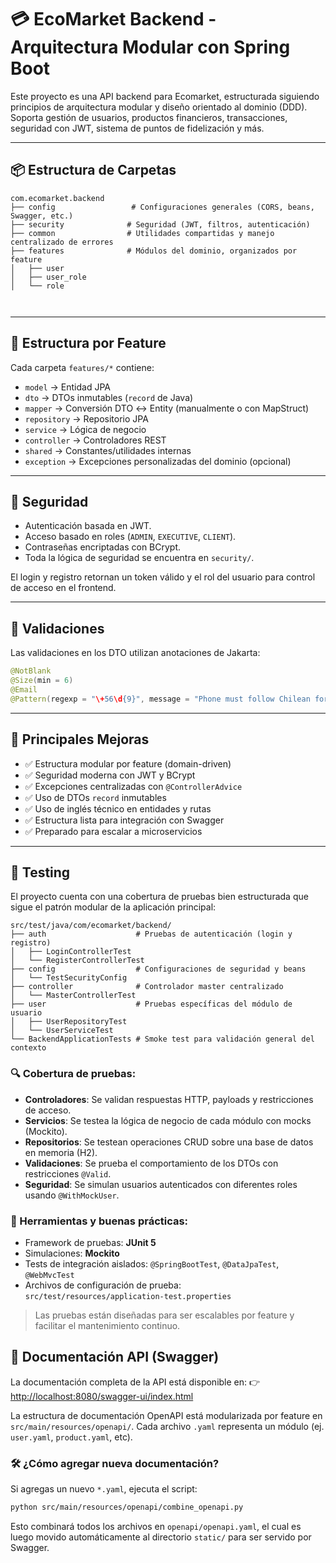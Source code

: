 
# 💳 EcoMarket Backend - Arquitectura Modular con Spring Boot

Este proyecto es una API backend para Ecomarket, estructurada siguiendo principios de arquitectura modular y diseño orientado al dominio (DDD). Soporta gestión de usuarios, productos financieros, transacciones, seguridad con JWT, sistema de puntos de fidelización y más.

---

## 📦 Estructura de Carpetas

```
com.ecomarket.backend
├── config                 # Configuraciones generales (CORS, beans, Swagger, etc.)
├── security              # Seguridad (JWT, filtros, autenticación)
├── common                # Utilidades compartidas y manejo centralizado de errores
├── features              # Módulos del dominio, organizados por feature 
│   ├── user
│   ├── user_role
│   └── role

  

```

---

## 🧱 Estructura por Feature

Cada carpeta `features/*` contiene:

- `model` → Entidad JPA
- `dto` → DTOs inmutables (`record` de Java)
- `mapper` → Conversión DTO ↔ Entity (manualmente o con MapStruct)
- `repository` → Repositorio JPA
- `service` → Lógica de negocio
- `controller` → Controladores REST
- `shared` → Constantes/utilidades internas
- `exception` → Excepciones personalizadas del dominio (opcional)

---

## 🔐 Seguridad

- Autenticación basada en JWT.
- Acceso basado en roles (`ADMIN`, `EXECUTIVE`, `CLIENT`).
- Contraseñas encriptadas con BCrypt.
- Toda la lógica de seguridad se encuentra en `security/`.

El login y registro retornan un token válido y el rol del usuario para control de acceso en el frontend.

---

## 📜 Validaciones

Las validaciones en los DTO utilizan anotaciones de Jakarta:

```java
@NotBlank
@Size(min = 6)
@Email
@Pattern(regexp = "\+56\d{9}", message = "Phone must follow Chilean format +569XXXXXXXX")
```

---

## 🎯 Principales Mejoras

- ✅ Estructura modular por feature (domain-driven)
- ✅ Seguridad moderna con JWT y BCrypt
- ✅ Excepciones centralizadas con `@ControllerAdvice`
- ✅ Uso de DTOs `record` inmutables
- ✅ Uso de inglés técnico en entidades y rutas
- ✅ Estructura lista para integración con Swagger
- ✅ Preparado para escalar a microservicios

---


## 🧪 Testing

El proyecto cuenta con una cobertura de pruebas bien estructurada que sigue el patrón modular de la aplicación principal:

```
src/test/java/com/ecomarket/backend/
├── auth                    # Pruebas de autenticación (login y registro)
│   ├── LoginControllerTest
│   └── RegisterControllerTest
├── config                  # Configuraciones de seguridad y beans
│   └── TestSecurityConfig
├── controller              # Controlador master centralizado
│   └── MasterControllerTest
├── user                    # Pruebas específicas del módulo de usuario
│   ├── UserRepositoryTest
│   └── UserServiceTest
└── BackendApplicationTests # Smoke test para validación general del contexto
```

### 🔍 Cobertura de pruebas:

- **Controladores**: Se validan respuestas HTTP, payloads y restricciones de acceso.
- **Servicios**: Se testea la lógica de negocio de cada módulo con mocks (Mockito).
- **Repositorios**: Se testean operaciones CRUD sobre una base de datos en memoria (H2).
- **Validaciones**: Se prueba el comportamiento de los DTOs con restricciones `@Valid`.
- **Seguridad**: Se simulan usuarios autenticados con diferentes roles usando `@WithMockUser`.

### 🧪 Herramientas y buenas prácticas:

- Framework de pruebas: **JUnit 5**
- Simulaciones: **Mockito**
- Tests de integración aislados: `@SpringBootTest`, `@DataJpaTest`, `@WebMvcTest`
- Archivos de configuración de prueba:  
  `src/test/resources/application-test.properties`

> Las pruebas están diseñadas para ser escalables por feature y facilitar el mantenimiento continuo.


## 📘 Documentación API (Swagger)

La documentación completa de la API está disponible en:
👉 [http://localhost:8080/swagger-ui/index.html](http://localhost:8080/swagger-ui/index.html)

La estructura de documentación OpenAPI está modularizada por feature en `src/main/resources/openapi/`.
Cada archivo `.yaml` representa un módulo (ej. `user.yaml`, `product.yaml`, etc).

### 🛠️ ¿Cómo agregar nueva documentación?
Si agregas un nuevo `*.yaml`, ejecuta el script:

```bash
python src/main/resources/openapi/combine_openapi.py
```

Esto combinará todos los archivos en `openapi/openapi.yaml`, el cual es luego movido automáticamente al directorio `static/` para ser servido por Swagger.

